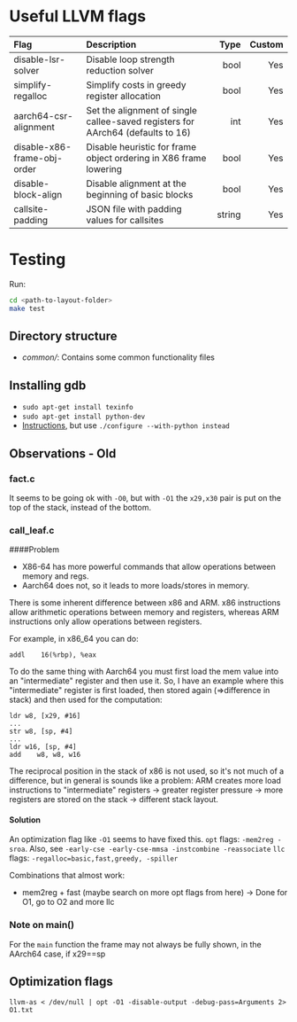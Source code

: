 # Useful LLVM flags

| Flag                        | Description                                                                     |   Type | Custom |
|:----------------------------|:--------------------------------------------------------------------------------|-------:|-------:|
| disable-lsr-solver          | Disable loop strength reduction solver                                          |   bool |    Yes |
| simplify-regalloc           | Simplify costs in greedy register allocation                                    |   bool |    Yes |
| aarch64-csr-alignment       | Set the alignment of single callee-saved registers for AArch64 (defaults to 16) |    int |    Yes |
| disable-x86-frame-obj-order | Disable heuristic for frame object ordering in X86 frame lowering               |   bool |    Yes |
| disable-block-align         | Disable alignment at the beginning of basic blocks                              |   bool |    Yes |
| callsite-padding            | JSON file with padding values for callsites                                     | string |    Yes |


# Testing

Run:

```bash
cd <path-to-layout-folder>
make test
```

## Directory structure

* *common/*: Contains some common functionality files

## Installing gdb

* `sudo apt-get install texinfo`
* `sudo apt-get install python-dev`
* [Instructions](http://www.gdbtutorial.com/tutorial/how-install-gdb), but use `./configure --with-python instead`

## Observations - Old

### fact.c 
It seems to be going ok with `-O0`, but with `-O1` the `x29,x30` pair is put on the top of the stack, instead of the bottom.

### call_leaf.c 

####Problem

* X86-64 has more powerful commands that allow operations between memory and regs. 
* Aarch64 does not, so it leads to more loads/stores in memory.

There is some inherent difference between x86 and ARM.
x86 instructions allow arithmetic operations between memory and registers, whereas ARM instructions only allow operations between registers. 

For example, in x86_64 you can do:

```
addl    16(%rbp), %eax
```

To do the same thing with Aarch64 you must first load the mem value into an "intermediate" register and then use it. So, I have an example where this "intermediate" register is first loaded, then stored again (=>difference in stack) and then used for the computation:
```
ldr w8, [x29, #16]
...
str w8, [sp, #4]
...
ldr w16, [sp, #4]
add    w8, w8, w16
```
The reciprocal position in the stack of x86 is not used, so it's not much of a difference, but in general is sounds like a problem:
ARM creates more load instructions to "intermediate" registers -> greater register pressure -> more registers are stored on the stack -> different stack layout.

#### Solution

An optimization flag like `-O1` seems to have fixed this.
`opt` flags: `-mem2reg -sroa`. Also, see `-early-cse -early-cse-mmsa -instcombine -reassociate`
`llc` flags: `-regalloc=basic,fast,greedy, -spiller`

Combinations that almost work:
* mem2reg + fast (maybe search on more opt flags from here) -> Done for O1, go to O2 and more llc

### Note on main()
For the `main` function the frame may not always be fully shown, in the AArch64 case, if x29==sp

## Optimization flags

```
llvm-as < /dev/null | opt -O1 -disable-output -debug-pass=Arguments 2> O1.txt
```
